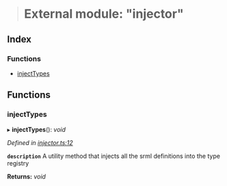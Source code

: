 > # External module: "injector"

## Index

### Functions

* [injectTypes](_injector_.md#injecttypes)

## Functions

###  injectTypes

▸ **injectTypes**(): *void*

*Defined in [injector.ts:12](https://github.com/polkadot-js/api/blob/71d4a7e/packages/types/src/injector.ts#L12)*

**`description`** A utility method that injects all the srml definitions into the type registry

**Returns:** *void*